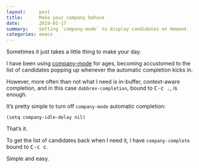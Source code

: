 ```yaml
---
layout:     post
title:      Make your company behave
date:       2019-01-17
summary:    Setting `company-mode` to display candidates on demand.
categories: emacs
---
```


Sometimes it just takes a little thing to make your day.

I have been using [company-mode](https://company-mode.github.io/) for ages,
becoming accustomed to the list of candidates popping up whenever the automatic
completion kicks in.

However, more often than not what I need is in-buffer, context-aware completion,
and in this case `dabbrev-completion`, bound to <kbd>C-c .</kbd>, is enough.

It’s pretty simple to turn off `company-mode` automatic completion:

``` emacs-lisp
(setq company-idle-delay nil)
```

That’s it.

To get the list of candidates back when I need it, I have `company-complete`
bound to <kbd>C-c c</kbd>.

Simple and easy.
